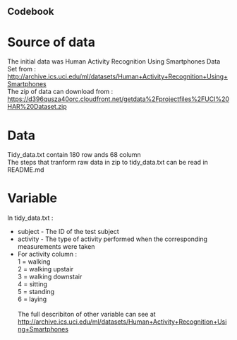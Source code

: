 ## Codebook
# Source of data
The initial data was Human Activity Recognition Using Smartphones Data Set from : http://archive.ics.uci.edu/ml/datasets/Human+Activity+Recognition+Using+Smartphones </br>
The zip of data can download from : https://d396qusza40orc.cloudfront.net/getdata%2Fprojectfiles%2FUCI%20HAR%20Dataset.zip
# Data
Tidy_data.txt contain 180 row ands 68 column </br>
The steps that tranform raw data in zip to tidy_data.txt can be read in README.md </br>
# Variable
In tidy_data.txt : </br>
- subject - The ID of the test subject</br>
- activity - The type of activity performed when the corresponding measurements were taken</br>
- For activity column :</br>
1 = walking</br>2 = walking upstair</br>3 = walking downstair</br>4 = sitting</br>5 = standing</br>6 = laying
</br></br>
The full describiton of other variable can see at http://archive.ics.uci.edu/ml/datasets/Human+Activity+Recognition+Using+Smartphones
